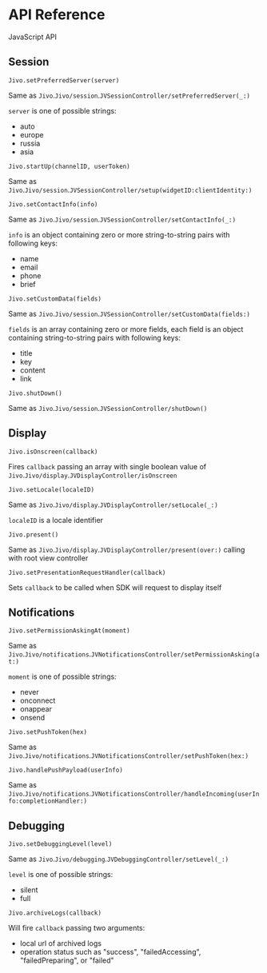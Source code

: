 # API Reference

JavaScript API

## Session

```
Jivo.setPreferredServer(server)
```
Same as ``Jivo``.``Jivo/session``.``JVSessionController/setPreferredServer(_:)``

`server` is one of possible strings:
- auto
- europe
- russia
- asia

```
Jivo.startUp(channelID, userToken)
```
Same as ``Jivo``.``Jivo/session``.``JVSessionController/setup(widgetID:clientIdentity:)``

```
Jivo.setContactInfo(info)
```
Same as ``Jivo``.``Jivo/session``.``JVSessionController/setContactInfo(_:)``

`info` is an object containing zero or more string-to-string pairs with following keys:
- name
- email
- phone
- brief

```
Jivo.setCustomData(fields)
```
Same as ``Jivo``.``Jivo/session``.``JVSessionController/setCustomData(fields:)``

`fields` is an array containing zero or more fields, each field is an object containing string-to-string pairs with following keys:
- title
- key
- content
- link

```
Jivo.shutDown()
```
Same as ``Jivo``.``Jivo/session``.``JVSessionController/shutDown()``

## Display

```
Jivo.isOnscreen(callback)
```
Fires `callback` passing an array with single boolean value of ``Jivo``.``Jivo/display``.``JVDisplayController/isOnscreen``

```
Jivo.setLocale(localeID)
```
Same as ``Jivo``.``Jivo/display``.``JVDisplayController/setLocale(_:)``

`localeID` is a locale identifier

```
Jivo.present()
```
Same as ``Jivo``.``Jivo/display``.``JVDisplayController/present(over:)`` calling with root view controller

```
Jivo.setPresentationRequestHandler(callback)
```
Sets `callback` to be called when SDK will request to display itself

## Notifications

```
Jivo.setPermissionAskingAt(moment)
```
Same as ``Jivo``.``Jivo/notifications``.``JVNotificationsController/setPermissionAsking(at:)``

`moment` is one of possible strings:
- never
- onconnect
- onappear
- onsend

```
Jivo.setPushToken(hex)
```
Same as ``Jivo``.``Jivo/notifications``.``JVNotificationsController/setPushToken(hex:)``

```
Jivo.handlePushPayload(userInfo)
```
Same as ``Jivo``.``Jivo/notifications``.``JVNotificationsController/handleIncoming(userInfo:completionHandler:)``

## Debugging

```
Jivo.setDebuggingLevel(level)
```
Same as ``Jivo``.``Jivo/debugging``.``JVDebuggingController/setLevel(_:)``

`level` is one of possible strings:
- silent
- full

```
Jivo.archiveLogs(callback)
```
Will fire `callback` passing two arguments:
- local url of archived logs
- operation status such as "success", "failedAccessing", "failedPreparing", or "failed"
